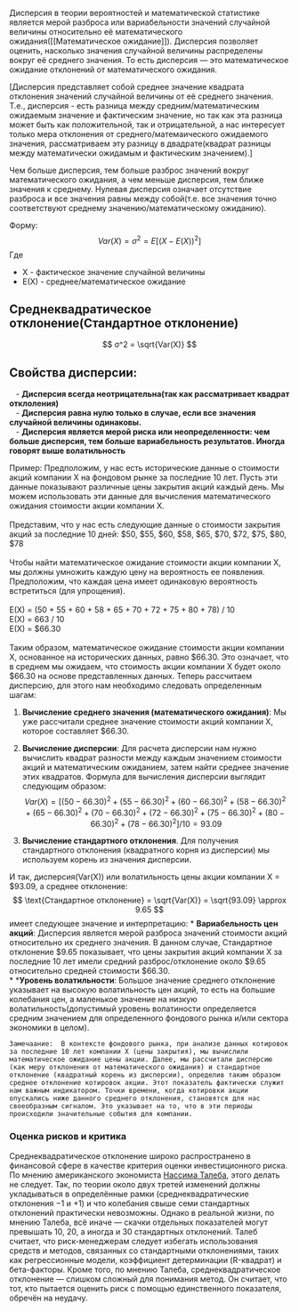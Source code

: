Дисперсия в теории вероятностей и математической статистике является мерой разброса или вариабельности значений случайной величины относительно её математического ожидания([[Математическое ожидание]]). Дисперсия позволяет оценить, насколько значения случайной величины распределены вокруг её среднего значения.  То есть дисперсия — это математическое ожидание отклонений от математического ожидания.

[Дисперсия представляет собой среднее значение квадрата отклонения значений случайной величины от её среднего значения. Т.е., дисперсия - есть разница между средним/математическим ожидаемым значение и фактическим значение, но так как эта разница может быть как положительной, так и отрицательной, а нас интересует только мера отклонения от среднего/матемаического ожидаемого значения, рассматриваем эту разницу в двадрате(квадрат разницы между математически ожидамым и фактическим значением).]

Чем больше дисперсия, тем больше разброс значений вокруг математического ожидания, а чем меньше дисперсия, тем ближе значения к среднему. Нулевая дисперсия означает отсутствие разброса и все значения равны между собой(т.е. все значения точно соответствуют среднему значению/математическому ожиданию).

Форму: $$ Var(X) = σ^2 = E[(X - E(X))^2] $$
Где
* X - фактическое значение случайной величины
* E(X) - среднее/математическое ожидание

## Среднеквадратическое отклонение(Стандартное отклонение)
$$ σ^2 = \sqrt{Var(X)} $$
## Свойства дисперсии:  

   - **Дисперсия всегда неотрицательна(так как рассматривает квадрат отклоления)**  
   - **Дисперсия равна нулю только в случае, если все значения случайной величины одинаковы.**  
   - **Дисперсия является мерой риска или неопределенности: чем больше дисперсия, тем больше вариабельность результатов. Иногда говорят выше волатильность**

Пример: Предположим, у нас есть исторические данные о стоимости акций компании X на фондовом рынке за последние 10 лет. Пусть эти данные показывают различные цены закрытия акций каждый день. Мы можем использовать эти данные для вычисления математического ожидания стоимости акции компании X.  
    
Представим, что у нас есть следующие данные о стоимости закрытия акций за последние 10 дней: $50, $55, $60, $58, $65, $70, $72, $75, $80, $78  
    
Чтобы найти математическое ожидание стоимости акции компании X, мы должны умножить каждую цену на вероятность ее появления. Предположим, что каждая цена имеет одинаковую вероятность встретиться (для упрощения).  
    
E(X) = (50 + 55 + 60 + 58 + 65 + 70 + 72 + 75 + 80 + 78) / 10  
E(X) = 663 / 10  
E(X) = $66.30  
    
Таким образом, математическое ожидание стоимости акции компании X, основанное на исторических данных, равно $66.30. Это означает, что в среднем мы ожидаем, что стоимость акции компании X будет около $66.30 на основе представленных данных.
Теперь рассчитаем дисперсию, для этого нам необходимо следовать определенным шагам:  
  
1. **Вычисление среднего значения (математического ожидания)**: Мы уже рассчитали среднее значение стоимости акций компании X, которое составляет $66.30.  
  
2. **Вычисление дисперсии**: Для расчета дисперсии нам нужно вычислить квадрат разности между каждым значением стоимости акций и математическим ожиданием, затем найти среднее значение этих квадратов. Формула для вычисления дисперсии выглядит следующим образом: $$ Var(X) = [(50 - 66.30)^2 + (55 - 66.30)^2 + (60 - 66.30)^2 + (58 - 66.30)^2 + (65 - 66.30)^2 + (70 - 66.30)^2 + (72 - 66.30)^2 + (75 - 66.30)^2 + (80 - 66.30)^2 + (78 - 66.30)^2] / 10  = 93.09 $$
3. **Вычисление стандартного отклонения**.  Для получения стандартного отклонения (квадратного корня из дисперсии) мы используем корень из значения дисперсии.

И так, дисперсия(Var(X)) или волатильность цены акции компании X = $93.09, а среднее отклонение: $$ \text{Стандартное отклонение} = \sqrt{Var(X)} = \sqrt{93.09} \approx 9.65 $$
имеет следующее значение и интерпретацию:
	* **Вариабельность цен акций**: Дисперсия является мерой разброса значений стоимости акций относительно их среднего значения. В данном случае, Стандартное отклонение $9.65 показывает, что цены закрытия акций компании X за последние 10 лет имели средний разброс/отклонение около $9.65 относительно средней стоимости $66.30.  
	* ***Уровень волатильности**: Большое значение среднего отклонение указывает на высокую волатильность цен акций, то есть на большие колебания цен, а маленькое значение на низкую волатильность(допустимый уровень волатиности определяется средним значением для  определенного фондового рынка и/или сектора экономики в целом).  

`Замечаание:  В контексте фондового рынка, при анализе данных котировок за последние 10 лет компании Х (цены закрытия), мы вычислили математическое ожидание цены акции. Далее, мы рассчитали дисперсию (как меру отклонения от математического ожидания) и стандартное отклонение (квадратный корень из дисперсии), определив таким образом среднее отклонение котировок акции. Этот показатель фактически служит нам важным индикатором. Точки времени, когда котировки акции опускались ниже данного среднего отклонения, становятся для нас своеобразным сигналом. Это указывает на то, что в эти периоды происходили значительные события для компании.`

### Oценка рисков и критика
Среднеквадратическое отклонение широко распространено в финансовой сфере в качестве критерия оценки инвестиционного риска. По мнению американского экономиста [Нассима Талеба](https://ru.wikipedia.org/wiki/%D0%A2%D0%B0%D0%BB%D0%B5%D0%B1,_%D0%9D%D0%B0%D1%81%D1%81%D0%B8%D0%BC_%D0%9D%D0%B8%D0%BA%D0%BE%D0%BB%D0%B0%D1%81 "Талеб, Нассим Николас"), этого делать не следует. Так, по теории около двух третей изменений должны укладываться в определённые рамки (среднеквадратические отклонения −1 и +1) и что колебания свыше семи стандартных отклонений практически невозможны. Однако в реальной жизни, по мнению Талеба, всё иначе — скачки отдельных показателей могут превышать 10, 20, а иногда и 30 стандартных отклонений. Талеб считает, что риск-менеджерам следует избегать использования средств и методов, связанных со стандартными отклонениями, таких как регрессионные модели, коэффициент детерминации (R-квадрат) и бета-факторы. Кроме того, по мнению Талеба, среднеквадратическое отклонение — слишком сложный для понимания метод. Он считает, что тот, кто пытается оценить риск с помощью единственного показателя, обречён на неудачу.